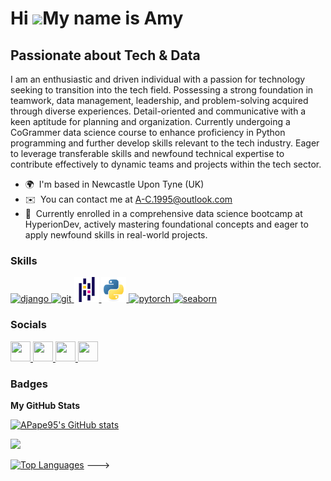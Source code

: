 Hi ![](https://user-images.githubusercontent.com/18350557/176309783-0785949b-9127-417c-8b55-ab5a4333674e.gif)My name is Amy
================================================================================================================================
Passionate about Tech & Data 
--------------------------------------------------------------------------------------------------

I am an enthusiastic and driven individual with a passion for technology seeking to transition into the tech field. Possessing a strong foundation in teamwork, data management, leadership, and problem-solving acquired through diverse experiences. Detail-oriented and communicative with a keen aptitude for planning and organization. Currently undergoing a CoGrammer data science course to enhance proficiency in Python programming and further develop skills relevant to the tech industry. Eager to leverage transferable skills and newfound technical expertise to contribute effectively to dynamic teams and projects within the tech sector.

* 🌍  I'm based in Newcastle Upon Tyne (UK)
* ✉️  You can contact me at [A-C.1995@outlook.com](mailto:A-C.1995@outlook.com)
* 🧠  Currently enrolled in a comprehensive data science bootcamp at HyperionDev, actively mastering foundational concepts and eager to apply newfound skills in real-world projects.
  

### Skills

<p align="left"> <a href="https://www.djangoproject.com/" target="_blank" rel="noreferrer"> <img src="https://cdn.worldvectorlogo.com/logos/django.svg" alt="django" width="40" height="40"/> </a> <a href="https://git-scm.com/" target="_blank" rel="noreferrer"> <img src="https://www.vectorlogo.zone/logos/git-scm/git-scm-icon.svg" alt="git" width="40" height="40"/> </a> <a href="https://pandas.pydata.org/" target="_blank" rel="noreferrer"> <img src="https://raw.githubusercontent.com/devicons/devicon/2ae2a900d2f041da66e950e4d48052658d850630/icons/pandas/pandas-original.svg" alt="pandas" width="40" height="40"/> </a> <a href="https://www.python.org" target="_blank" rel="noreferrer"> <img src="https://raw.githubusercontent.com/devicons/devicon/master/icons/python/python-original.svg" alt="python" width="40" height="40"/> </a> <a href="https://pytorch.org/" target="_blank" rel="noreferrer"> <img src="https://www.vectorlogo.zone/logos/pytorch/pytorch-icon.svg" alt="pytorch" width="40" height="40"/> </a> <a href="https://seaborn.pydata.org/" target="_blank" rel="noreferrer"> <img src="https://seaborn.pydata.org/_images/logo-mark-lightbg.svg" alt="seaborn" width="40" height="40"/> </a> </p>


### Socials

<p align="left"> <a href="https://www.facebook.com/profile.php?id=100082806396951" target="_blank" rel="noreferrer"> <picture> <source media="(prefers-color-scheme: dark)" srcset="https://raw.githubusercontent.com/danielcranney/readme-generator/main/public/icons/socials/facebook-dark.svg" /> <source media="(prefers-color-scheme: light)" srcset="https://raw.githubusercontent.com/danielcranney/readme-generator/main/public/icons/socials/facebook.svg" /> <img src="https://raw.githubusercontent.com/danielcranney/readme-generator/main/public/icons/socials/facebook.svg" width="32" height="32" /> </picture> </a> <a href="https://www.github.com/APape95" target="_blank" rel="noreferrer"> <picture> <source media="(prefers-color-scheme: dark)" srcset="https://raw.githubusercontent.com/danielcranney/readme-generator/main/public/icons/socials/github-dark.svg" /> <source media="(prefers-color-scheme: light)" srcset="https://raw.githubusercontent.com/danielcranney/readme-generator/main/public/icons/socials/github.svg" /> <img src="https://raw.githubusercontent.com/danielcranney/readme-generator/main/public/icons/socials/github.svg" width="32" height="32" /> </picture> </a> <a href="http://www.instagram.com/amy.p.1995" target="_blank" rel="noreferrer"> <picture> <source media="(prefers-color-scheme: dark)" srcset="undefined" /> <source media="(prefers-color-scheme: light)" srcset="https://raw.githubusercontent.com/danielcranney/readme-generator/main/public/icons/socials/instagram.svg" /> <img src="https://raw.githubusercontent.com/danielcranney/readme-generator/main/public/icons/socials/instagram.svg" width="32" height="32" /> </picture> </a> <a href="https://www.linkedin.com/in/amy-pape-0296592b2" target="_blank" rel="noreferrer"> <picture> <source media="(prefers-color-scheme: dark)" srcset="https://raw.githubusercontent.com/danielcranney/readme-generator/main/public/icons/socials/linkedin-dark.svg" /> <source media="(prefers-color-scheme: light)" srcset="https://raw.githubusercontent.com/danielcranney/readme-generator/main/public/icons/socials/linkedin.svg" /> <img src="https://raw.githubusercontent.com/danielcranney/readme-generator/main/public/icons/socials/linkedin.svg" width="32" height="32" /> </picture> </a></p>

### Badges

<b>My GitHub Stats</b>

<a href="http://www.github.com/APape95"><img src="https://github-readme-stats.vercel.app/api?username=APape95&show_icons=true&hide=&count_private=true&title_color=ec4899&text_color=ffffff&icon_color=a855f7&bg_color=000000&hide_border=true&show_icons=true" alt="APape95's GitHub stats" /></a>

<a href="http://www.github.com/APape95"><img src="https://github-readme-streak-stats.herokuapp.com/?user=APape95&stroke=ffffff&background=000000&ring=ec4899&fire=ec4899&currStreakNum=ffffff&currStreakLabel=ec4899&sideNums=ffffff&sideLabels=ffffff&dates=ffffff&hide_border=true" /></a>

<a href="https://github.com/APape95" align="left"><img src="https://github-readme-stats.vercel.app/api/top-langs/?username=APape95&langs_count=10&title_color=ec4899&text_color=ffffff&icon_color=a855f7&bg_color=000000&hide_border=true&locale=en&custom_title=Top%20%Languages" alt="Top Languages" /></a>
--->
